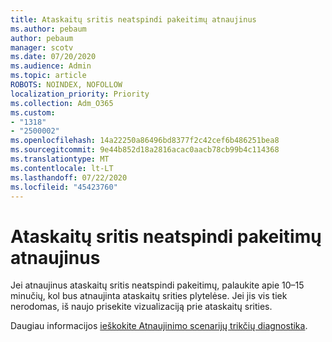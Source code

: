 ```yaml
---
title: Ataskaitų sritis neatspindi pakeitimų atnaujinus
ms.author: pebaum
author: pebaum
manager: scotv
ms.date: 07/20/2020
ms.audience: Admin
ms.topic: article
ROBOTS: NOINDEX, NOFOLLOW
localization_priority: Priority
ms.collection: Adm_O365
ms.custom:
- "1318"
- "2500002"
ms.openlocfilehash: 14a22250a86496bd8377f2c42cef6b486251bea8
ms.sourcegitcommit: 9e44b852d18a2816acac0aacb78cb99b4c114368
ms.translationtype: MT
ms.contentlocale: lt-LT
ms.lasthandoff: 07/22/2020
ms.locfileid: "45423760"
---
```

# <a name="dashboard-doesnt-reflect-changes-after-refresh"></a>Ataskaitų sritis neatspindi pakeitimų atnaujinus

Jei atnaujinus ataskaitų sritis neatspindi pakeitimų, palaukite apie 10–15 minučių, kol bus atnaujinta ataskaitų srities plytelėse. Jei jis vis tiek nerodomas, iš naujo prisekite vizualizaciją prie ataskaitų srities.

Daugiau informacijos [ieškokite Atnaujinimo scenarijų trikčių diagnostika](https://docs.microsoft.com/power-bi/refresh-troubleshooting-refresh-scenarios).
